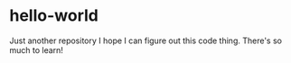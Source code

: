 # hello-world
Just another repository
I hope I can figure out this code thing. There's so much to learn!

